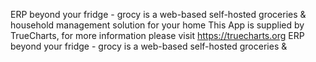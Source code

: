 ERP beyond your fridge - grocy is a web-based self-hosted groceries & household management solution for your home
This App is supplied by TrueCharts, for more information please visit https://truecharts.org
ERP beyond your fridge - grocy is a web-based self-hosted groceries &
